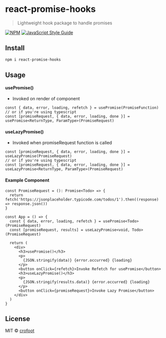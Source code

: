 # react-promise-hooks

> Lightweight hook package to handle promises

[![NPM](https://img.shields.io/npm/v/react-promise-hooks.svg)](https://www.npmjs.com/package/react-promise-hooks) [![JavaScript Style Guide](https://img.shields.io/badge/code_style-standard-brightgreen.svg)](https://standardjs.com)

## Install

```bash
npm i react-promise-hooks
```

## Usage

#### usePromise()

- Invoked on render of component

```tsx
const { data, error, loading, refetch } = usePromise(PromiseFunction)
// or if you're using typescript
const [promiseRequest, { data, error, loading, done }] = usePromise<ReturnType, ParamType>(PromiseRequest)
```

#### useLazyPromise()

- Invoked when promiseRequest function is called

```tsx
const [promiseRequest, { data, error, loading, done }] = useLazyPromise(PromiseRequest)
// or if you're using typescript
const [promiseRequest, { data, error, loading, done }] = useLazyPromise<ReturnType, ParamType>(PromiseRequest)
```

#### Example Component

```tsx
const PromiseRequest = (): Promise<Todo> => {
  return fetch('https://jsonplaceholder.typicode.com/todos/1').then((response) => response.json())
}

const App = () => {
  const { data, error, loading, refetch } = usePromise<Todo>(PromiseRequest)
  const [promiseRequest, results] = useLazyPromise<void, Todo>(PromiseRequest)

  return (
    <div>
      <h3>usePromise()</h3>
      <p>
        {JSON.stringify(data)} {error.occurred} {loading}
      </p>
      <button onClick={refetch}>Invoke Refetch for usePromise</button>
      <h3>useLazyPromise()</h3>
      <p>
        {JSON.stringify(results.data)} {error.occurred} {loading}
      </p>
      <button onClick={promiseRequest}>Invoke Lazy Promise</button>
    </div>
  )
}
```

## License

MIT © [crofoot](https://github.com/crofoot)
